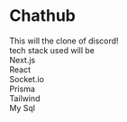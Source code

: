 # Chathub

This will the clone of discord!
<br>
tech stack used will be
<br>Next.js<br>React<br>Socket.io<br>Prisma<br>Tailwind<br>My Sql
